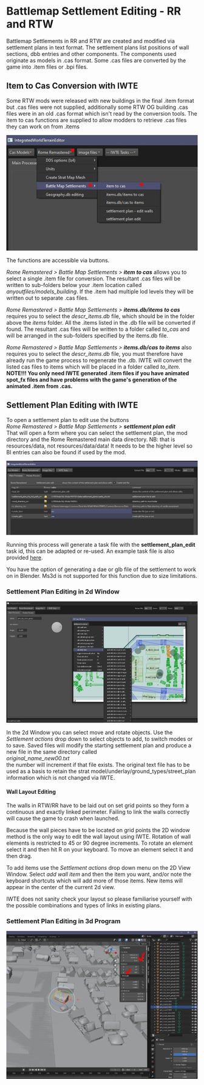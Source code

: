 # Battlemap Settlement Editing - RR and RTW

Battlemap Settlements in RR and RTW are created and modified via settlement plans in text format.  The settlement plans list positions of wall sections, dbb entries and other components.  The components used originate as models in .cas format. Some .cas files are converted by the game into .item files or .bpi files.

## Item to Cas Conversion with IWTE

Some RTW mods were released with new buildings in the final .item format but .cas files were not supplied, additionally some RTW OG building .cas files were in an old .cas format which isn't read by the conversion tools.  The item to cas functions are supplied to allow modders to retrieve .cas files they can work on from .items

![image](../IWTEgithub_images/item-to-cas.jpg)

The functions are accessible via buttons.

*Rome Remastered > Battle Map Settlements > **item to cas*** allows you to select a single .item file for conversion.  The resultant .cas files will be written to sub-folders below your .item location called *anyoutfiles/models_building*. If the .item had multiple lod levels they will be written out to separate .cas files.

*Rome Remastered > Battle Map Settlements > **items.db/items to cas*** requires you to select the *descr_items.db* file, which should be in the folder above the *items* folder.  All the .items listed in the .db file will be converted if found. The resultant .cas files will be written to a folder called *to_cas* and will be arranged in the sub-folders specified by the items.db file.

*Rome Remastered > Battle Map Settlements > **items.db/cas to items*** also requires you to select the *descr_items.db* file, you must therefore have already run the game process to regenerate the .db.  IWTE will convert the listed cas files to items which will be placed in a folder called *to_item*.   **NOTE!!!  You only need IWTE generated .item files if you have animated spot_fx files and have problems with the game's generation of the animated .item from .cas.**

## Settlement Plan Editing with IWTE

To open a settlement plan to edit use the buttons\
*Rome Remastered > Battle Map Settlements > **settlement plan edit***\
That will open a form where you can select the settlement plan, the mod directory and the Rome Remastered main data directory. NB: that is resources/data, not resources/data/data!  It needs to be the higher level so BI entries can also be found if used by the mod. 

![image](../IWTEgithub_images/settlement-plan-edit.jpg)

Running this process will generate a task file with the **settlement_plan_edit** task id, this can be adapted or re-used. An example task file is also provided [here](../task_file_examples/RR_SETTLEMENT_plan_edit_task.txt).  

You have the option of generating a dae or glb file of the settlement to work on in Blender.  Ms3d is not supported for this function due to size limitations.

### Settlement Plan Editing in 2d Window

![image](../IWTEgithub_images/settlement-plan-edit-2d.jpg)

In the 2d Window you can select move and rotate objects. Use the *Settlement actions* drop down to select objects to add, to switch modes or to save.  Saved files will modify the starting settlement plan and produce a new file in the same directory called\
*original_name_new00.txt*\
the number will increment if that file exists. The original text file has to be used as a basis to retain the strat model/underlay/ground_types/street_plan information which is not changed via IWTE.

#### Wall Layout Editing
The walls in RTW/RR have to be laid out on set grid points so they form a continuous and exactly linked perimeter. Failing to link the walls correctly will cause the game to crash when launched.

Because the wall pieces have to be located on grid points the 2D window method is the only way to edit the wall layout using IWTE.  Rotation of wall elements is restricted to 45 or 90 degree increments. To rotate an element select it and then hit R on your keyboard. To move an element select it and then drag.

To add items use the *Settlement actions* drop down menu on the 2D View Window. Select *add wall item* and then the item you want, and/or note the keyboard shortcuts which will add more of those items. New items will appear in the center of the current 2d  view.

IWTE does not sanity check your layout so please familiarise yourself with the possible combinations and types of links in existing plans.

### Settlement Plan Editing in 3d Program

![image](../IWTEgithub_images/settlement-plan-edit-3d.jpg)


